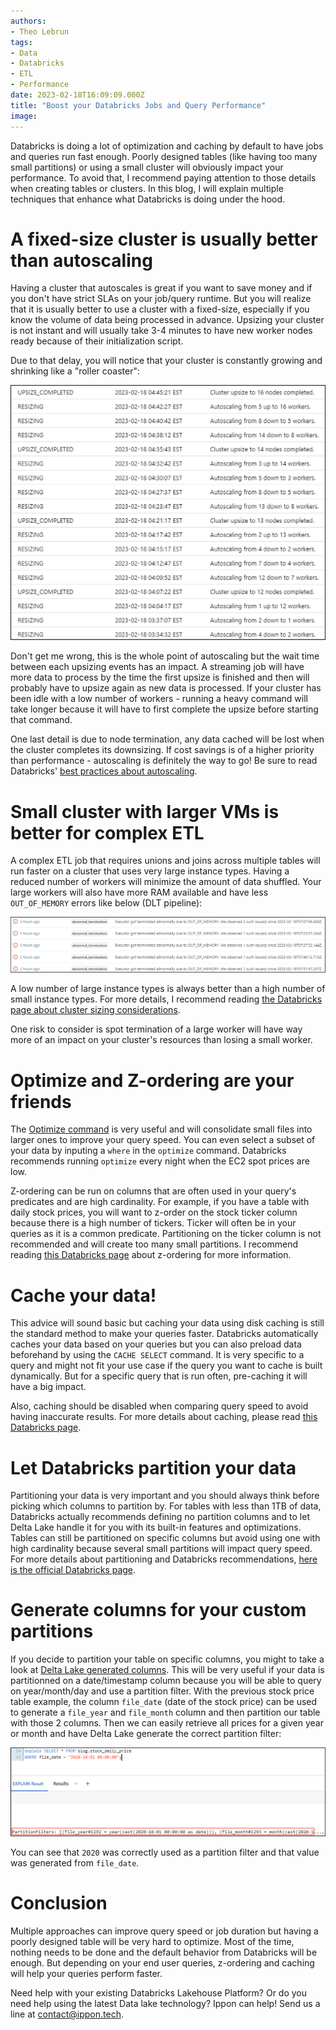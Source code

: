 ```yaml
---
authors:
- Theo Lebrun
tags:
- Data
- Databricks
- ETL
- Performance
date: 2023-02-18T16:09:09.000Z
title: "Boost your Databricks Jobs and Query Performance"
image: 
---
```


Databricks is doing a lot of optimization and caching by default to have jobs and queries run fast enough. Poorly designed tables (like having too many small partitions) or using a small cluster will obviously impact your performance. To avoid that, I recommend paying attention to those details when creating tables or clusters. In this blog, I will explain multiple techniques that enhance what Databricks is doing under the hood.

# A fixed-size cluster is usually better than autoscaling

Having a cluster that autoscales is great if you want to save money and if you don't have strict SLAs on your job/query runtime. But you will realize that it is usually better to use a cluster with a fixed-size, especially if you know the volume of data being processed in advance. Upsizing your cluster is not instant and will usually take 3-4 minutes to have new worker nodes ready because of their initialization script.

Due to that delay, you will notice that your cluster is constantly growing and shrinking like a "roller coaster":

![](https://raw.githubusercontent.com/ippontech/blog-usa/master/images/2023/02/databricks-autoscaling.png)

Don't get me wrong, this is the whole point of autoscaling but the wait time between each upsizing events has an impact. A streaming job will have more data to process by the time the first upsize is finished and then will probably have to upsize again as new data is processed. If your cluster has been idle with a low number of workers - running a heavy command will take longer because it will have to first complete the upsize before starting that command.

One last detail is due to node termination, any data cached will be lost when the cluster completes its downsizing. If cost savings is of a higher priority than performance - autoscaling is definitely the way to go! Be sure to read Databricks' [best practices about autoscaling](https://docs.databricks.com/clusters/cluster-config-best-practices.html#autoscaling).

# Small cluster with larger VMs is better for complex ETL

A complex ETL job that requires unions and joins across multiple tables will run faster on a cluster that uses very large instance types. Having a reduced number of workers will minimize the amount of data shuffled. Your large workers will also have more RAM available and have less `OUT_OF_MEMORY` errors like below (DLT pipeline):

![](https://raw.githubusercontent.com/ippontech/blog-usa/master/images/2023/02/databricks-out-of-memory.png)

 A low number of large instance types is always better than a high number of small instance types. For more details, I recommend reading [the Databricks page about cluster sizing considerations](https://docs.databricks.com/clusters/cluster-config-best-practices.html#cluster-sizing-considerations).

One risk to consider is spot termination of a large worker will have way more of an impact on your cluster's resources than losing a small worker.

# Optimize and Z-ordering are your friends

The [Optimize command](https://docs.databricks.com/delta/optimize.html) is very useful and will consolidate small files into larger ones to improve your query speed. You can even select a subset of your data by inputing a `where` in the `optimize` command. Databricks recommends running `optimize` every night when the EC2 spot prices are low.

Z-ordering can be run on columns that are often used in your query's predicates and are high cardinality. For example, if you have a table with daily stock prices, you will want to z-order on the stock ticker column because there is a high number of tickers. Ticker will often be in your queries as it is a common predicate. Partitioning on the ticker column is not recommended and will create too many small partitions. I recommend reading [this Databricks page](https://docs.databricks.com/delta/data-skipping.html#what-is-z-ordering) about z-ordering for more information.

# Cache your data!

This advice will sound basic but caching your data using disk caching is still the standard method to make your queries faster. Databricks automatically caches your data based on your queries but you can also preload data beforehand by using the `CACHE SELECT` command. It is very specific to a query and might not fit your use case if the query you want to cache is built dynamically. But for a specific query that is run often, pre-caching it will have a big impact.

Also, caching should be disabled when comparing query speed to avoid having inaccurate results. For more details about caching, please read [this Databricks page](https://docs.databricks.com/optimizations/disk-cache.html).

# Let Databricks partition your data

Partitioning your data is very important and you should always think before picking which columns to partition by. For tables with less than 1TB of data, Databricks actually recommends defining no partition columns and to let Delta Lake handle it for you with its built-in features and optimizations. Tables can still be partitioned on specific columns but avoid using one with high cardinality because several small partitions will impact query speed. For more details about partitioning and Databricks recommendations, [here is the official Databricks page](https://docs.databricks.com/tables/partitions.html).

# Generate columns for your custom partitions

If you decide to partition your table on specific columns, you might to take a look at [Delta Lake generated columns](https://docs.databricks.com/delta/generated-columns.html). This will be very useful if your data is partitionned on a date/timestamp column because you will be able to query on year/month/day and use a partition filter. With the previous stock price table example, the column `file_date` (date of the stock price) can be used to generate a `file_year` and `file_month` column and then partition our table with those 2 columns. Then we can easily retrieve all prices for a given year or month and have Delta Lake generate the correct partition filter:

![](https://raw.githubusercontent.com/ippontech/blog-usa/master/images/2023/02/databricks-generated-columns.png)

You can see that `2020` was correctly used as a partition filter and that value was generated from `file_date`.

# Conclusion

Multiple approaches can improve query speed or job duration but having a poorly designed table will be very hard to optimize. Most of the time, nothing needs to be done and the default behavior from Databricks will be enough. But depending on your end user queries, z-ordering and caching will help your queries perform faster.

Need help with your existing Databricks Lakehouse Platform? Or do you need help using the latest Data lake technology? Ippon can help! Send us a line at [contact@ippon.tech](mailto:contact@ippon.tech).